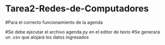 # Tarea2-Redes-de-Computadores

#Para el correcto funcionamiento de la agenda

#Se debe ejecutar el archivo agenda.py en el editor de texto
#Se generará un .csv que alojará los datos ingresados
